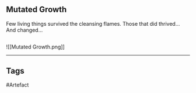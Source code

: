## Mutated Growth
Few living things survived the cleansing flames.
Those that did thrived...
And changed...
## 
![[Mutated Growth.png]]

---
## Tags
#Artefact